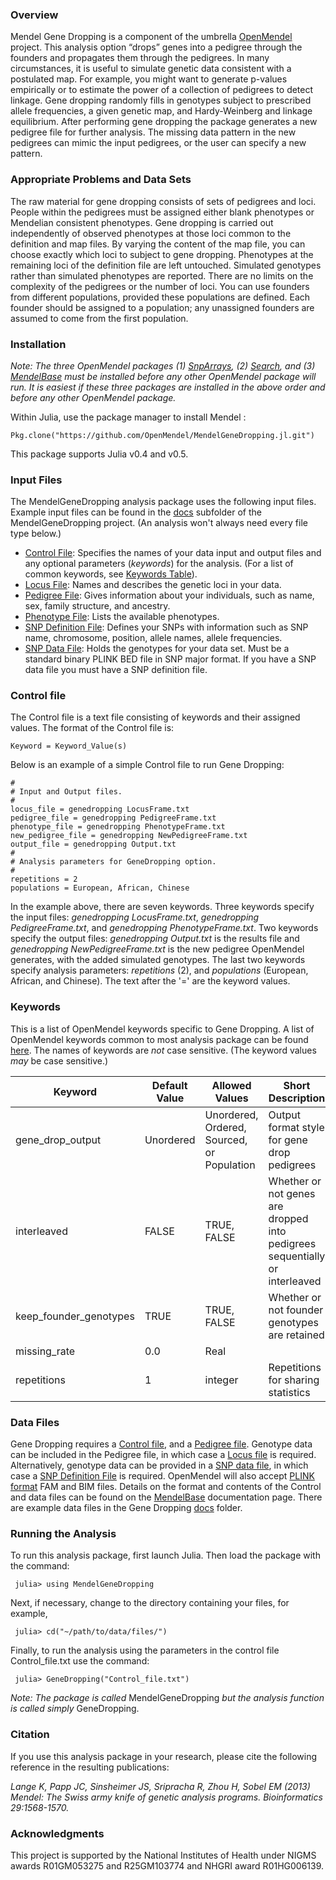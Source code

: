 ### Overview
Mendel Gene Dropping is a component of the umbrella [OpenMendel](https://openmendel.github.io) project. This analysis option “drops” genes into a pedigree through the founders and propagates them through the pedigrees. In many circumstances, it is useful to simulate genetic data consistent with a postulated map. For example, you might want to generate p-values empirically or to estimate the power of a collection of pedigrees to detect linkage. Gene dropping randomly fills in genotypes subject to prescribed allele frequencies, a given genetic map, and Hardy-Weinberg and linkage equilibrium. After performing gene dropping the package generates a new pedigree file for further analysis. The missing data pattern in the new pedigrees can mimic the input pedigrees, or the user can specify a new pattern.

### Appropriate Problems and Data Sets
The raw material for gene dropping consists of sets of pedigrees and loci. People within the pedigrees must be assigned either blank phenotypes or Mendelian consistent phenotypes. Gene dropping is carried out independently of observed phenotypes at those loci common to the definition and map files. By varying the content of the map file, you can choose exactly which loci to subject to gene dropping. Phenotypes at the remaining loci of the definition file are left untouched. Simulated genotypes rather than simulated phenotypes are reported. There are no limits on the complexity of the pedigrees or the number of loci. You can use founders from different populations, provided these populations are defined. Each founder should be assigned to a population; any unassigned founders are assumed to come from the first population.

### Installation
*Note: The three OpenMendel packages (1) [SnpArrays](https://openmendel.github.io/SnpArrays.jl/latest/), (2) [Search](https://openmendel.github.io/Search.jl), and (3) [MendelBase](https://openmendel.github.io/MendelBase.jl) must be installed before any other OpenMendel package will run. It is easiest if these three packages are installed in the above order and before any other OpenMendel package.*

Within Julia, use the package manager to install Mendel		:

    Pkg.clone("https://github.com/OpenMendel/MendelGeneDropping.jl.git")

This package supports Julia v0.4 and v0.5.

### Input Files
The MendelGeneDropping analysis package uses the following input files. Example input files can be found in the [docs]( https://github.com/OpenMendel/MendelGeneDropping.jl/tree/master/docs) subfolder of the MendelGeneDropping project. (An analysis won't always need every file type below.)

* [Control File](#control-file): Specifies the names of your data input and output files and any optional parameters (*keywords*) for the analysis. (For a list of common keywords, see [Keywords Table](https://openmendel.github.io/MendelBase.jl/#keywords-table)).
* [Locus File](https://openmendel.github.io/MendelBase.jl/#locus-file): Names and describes the genetic loci in your data.
* [Pedigree File](https://openmendel.github.io/MendelBase.jl/#pedigree-file): Gives information about your individuals, such as name, sex, family structure, and ancestry.
* [Phenotype File](https://openmendel.github.io/MendelBase.jl/#phenotype-file): Lists the available phenotypes.
* [SNP Definition File](https://openmendel.github.io/MendelBase.jl/#snp-definition-file): Defines your SNPs with information such as SNP name, chromosome, position, allele names, allele frequencies.
* [SNP Data File](https://openmendel.github.io/MendelBase.jl/#snp-data-file): Holds the genotypes for your data set. Must be a standard binary PLINK BED file in SNP major format. If you have a SNP data file you must have a SNP definition file.

### Control file<a id="control-file"></a>
The Control file is a text file consisting of keywords and their assigned values. The format of the Control file is:

	Keyword = Keyword_Value(s)

Below is an example of a simple Control file to run Gene Dropping:

	#
	# Input and Output files.
	#
	locus_file = genedropping LocusFrame.txt
	pedigree_file = genedropping PedigreeFrame.txt
	phenotype_file = genedropping PhenotypeFrame.txt
	new_pedigree_file = genedropping NewPedigreeFrame.txt
	output_file = genedropping Output.txt
	#
	# Analysis parameters for GeneDropping option.
	#
	repetitions = 2
	populations = European, African, Chinese

In the example above, there are seven keywords. Three keywords specify the input files: *genedropping LocusFrame.txt*, *genedropping PedigreeFrame.txt*, and *genedropping PhenotypeFrame.txt*. Two keywords specify the output files: *genedropping Output.txt* is the results file and *genedropping NewPedigreeFrame.txt* is the new pedigree OpenMendel generates, with the added simulated genotypes. The last two keywords specify analysis parameters: *repetitions* (2), and *populations* (European, African, and Chinese). The text after the '=' are the keyword values.

### Keywords<a id="keywords-table"></a>
This is a list of OpenMendel keywords specific to Gene Dropping. A list of OpenMendel keywords common to most analysis package can be found [here](https://openmendel.github.io/MendelBase.jl/#keywords-table). The names of keywords are *not* case sensitive. (The keyword values *may* be case sensitive.)

Keyword          |   Default Value    | Allowed Values |  Short Description       
----------------      |  ----------------       |  ----------------      |  ----------------
gene_drop_output  | Unordered | Unordered, Ordered, Sourced, or Population |   Output format style for gene drop pedigrees 
interleaved          | FALSE |  TRUE, FALSE  |  Whether or not genes are dropped into pedigrees sequentially or interleaved
keep_founder_genotypes           | TRUE  |  TRUE, FALSE  |  Whether or not founder genotypes are retained
missing_rate   | 0.0 |   Real     |       
repetitions    |   1   |   integer     |       Repetitions for sharing statistics

### Data Files
Gene Dropping requires a [Control file](https://openmendel.github.io/MendelBase.jl/#control-file), and a [Pedigree file](https://openmendel.github.io/MendelBase.jl/#pedigree-file). Genotype data can be included in the Pedigree file, in which case a [Locus file](https://openmendel.github.io/MendelBase.jl/#locus-file) is required. Alternatively, genotype data can be provided in a [SNP data file](https://openmendel.github.io/MendelBase.jl/#snp-data-file), in which case a [SNP Definition File](https://openmendel.github.io/MendelBase.jl/#snp-definition-file) is required. OpenMendel will also accept [PLINK format](http://pngu.mgh.harvard.edu/~purcell/plink/data.shtml) FAM and BIM files. Details on the format and contents of the Control and data files can be found on the [MendelBase](https://openmendel.github.io/MendelBase.jl) documentation page. There are example data files in the Gene Dropping [docs](https://github.com/OpenMendel/MendelGeneDropping.jl/tree/master/docs) folder.

### Running the Analysis

To run this analysis package, first launch Julia. Then load the package with the command:

     julia> using MendelGeneDropping

Next, if necessary, change to the directory containing your files, for example,

     julia> cd("~/path/to/data/files/")

Finally, to run the analysis using the parameters in the control file Control_file.txt use the command:

     julia> GeneDropping("Control_file.txt")

*Note: The package is called* MendelGeneDropping *but the analysis function is called simply* GeneDropping.

<!--- ### Interpreting the results
 ... --->

### Citation

If you use this analysis package in your research, please cite the following reference in the resulting publications:

*Lange K, Papp JC, Sinsheimer JS, Sripracha R, Zhou H, Sobel EM (2013) Mendel: The Swiss army knife of genetic analysis programs. Bioinformatics 29:1568-1570.*

<!--- ### Contributing
We welcome contributions to this Open Source project. To contribute, follow this procedure ... --->

### Acknowledgments

This project is supported by the National Institutes of Health under NIGMS awards R01GM053275 and R25GM103774 and NHGRI award R01HG006139.
